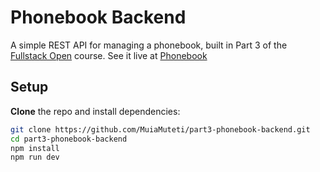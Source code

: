 # Phonebook Backend

A simple REST API for managing a phonebook, built in Part 3 of the [Fullstack Open](https://fullstackopen.com/) course.
See it live at [Phonebook](https://part3-phonebook-backend-fdp9.onrender.com/api/persons)

## Setup

 **Clone** the repo and install dependencies:

   ```bash
   git clone https://github.com/MuiaMuteti/part3-phonebook-backend.git
   cd part3-phonebook-backend
   npm install
   npm run dev
  ```
